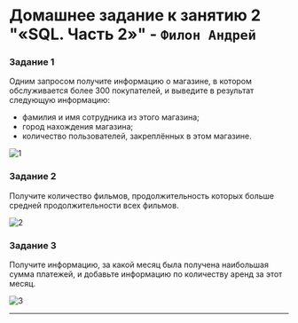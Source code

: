 # Домашнее задание к занятию 2 "«SQL. Часть 2»" - `Филон Андрей`

### Задание 1

Одним запросом получите информацию о магазине, в котором обслуживается более 300 покупателей, и выведите в результат следующую информацию: 
- фамилия и имя сотрудника из этого магазина;
- город нахождения магазина;
- количество пользователей, закреплённых в этом магазине.
    
![1]()    

### Задание 2

Получите количество фильмов, продолжительность которых больше средней продолжительности всех фильмов.  
  
![2]() 
### Задание 3

Получите информацию, за какой месяц была получена наибольшая сумма платежей, и добавьте информацию по количеству аренд за этот месяц.  
  
![3]()  

---
